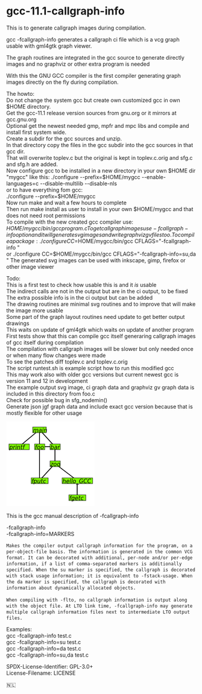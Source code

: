 # gcc-11.1-callgraph-info

This is to generate callgraph images during compilation.  

gcc -fcallgraph-info generates a callgraph ci file which is a vcg graph usable with gml4gtk graph viewer.  

The graph routines are integrated in the gcc source to generate directly images and no graphviz or other extra program is needed  

With this the GNU GCC compiler is the first compiler generating graph images directly on the fly during compilation.  

The howto:  
Do not change the system gcc but create own customized gcc in own $HOME directory.  
Get the gcc-11.1 release version sources from gnu.org or it mirrors at gcc.gnu.org  
Optional get the newest needed gmp, mpfr and mpc libs and compile and install first system wide.  
Create a subdir for the gcc sources and unzip.  
In that directory copy the files in the gcc subdir into the gcc sources in that gcc dir.  
That will overwrite toplev.c but the original is kept in toplev.c.orig and sfg.c and sfg.h are added.  
Now configure gcc to be installed in a new directory in your own $HOME dir "mygcc" like this:  
./configure --prefix=$HOME/mygcc --enable-languages=c --disable-multilib --disable-nls  
or to have everything fom gcc:  
./configure --prefix=$HOME/mygcc  
Now run make and wait a few hours to complete  
Then run make install as user to install in your own $HOME/mygcc and that does not need root permissions  
To compile with the new created gcc compiler use:  
$HOME/mygcc/bin/gcc program.c  
To get callgraph images use -fcallgraph-info option and it will generate svg images and write graphviz gv files too.  
To compile a package:  
./configure CC=$HOME/mygcc/bin/gcc CFLAGS="-fcallgraph-info "  
or
./configure CC=$HOME/mygcc/bin/gcc CFLAGS="-fcallgraph-info=su,da "
The generated svg images can be used with inkscape, gimp, firefox or other image viewer  

Todo:  
This is a first test to check how usable this is and it *is* usable  
The indirect calls are not in the output but are in the ci output, to be fixed  
The extra possible info is in the ci output but can be added  
The drawing routines are minimal svg routines and to improve that will make the image more usable  
Some part of the graph layout routines need update to get better output drawings  
This waits on update of gml4gtk which waits on update of another program  
First tests show that this can compile gcc itself generaring callgraph images of gcc itself during compilation  
The compilation with callgraph images will be slower but only needed once or when many flow changes were made  
To see the patches diff toplev.c and toplev.c.orig  
The script runtest.sh is example script how to run this modified gcc  
This may work also with older gcc versions but current newest gcc is version 11 and 12 in development  
The example output svg image, ci graph data and graphviz gv graph data is included in this directory from foo.c  
Check for possible bug in sfg_nodemin()  
Generate json jgf graph data and include exact gcc version because that is mostly flexible for other usage  

![screenshot](screenshot.png)

This is the gcc manual description of -fcallgraph-info  

-fcallgraph-info  
-fcallgraph-info=MARKERS  
  
    Makes the compiler output callgraph information for the program, on a per-object-file basis. The information is generated in the common VCG format. It can be decorated with additional, per-node and/or per-edge information, if a list of comma-separated markers is additionally specified. When the su marker is specified, the callgraph is decorated with stack usage information; it is equivalent to -fstack-usage. When the da marker is specified, the callgraph is decorated with information about dynamically allocated objects.  
  
    When compiling with -flto, no callgraph information is output along with the object file. At LTO link time, -fcallgraph-info may generate multiple callgraph information files next to intermediate LTO output files.  
  
Examples:  
gcc -fcallgraph-info test.c  
gcc -fcallgraph-info=su test.c  
gcc -fcallgraph-info=da test.c  
gcc -fcallgraph-info=su,da test.c  
  
SPDX-License-Identifier: GPL-3.0+  
License-Filename: LICENSE  

<span>🇳🇱</span>
